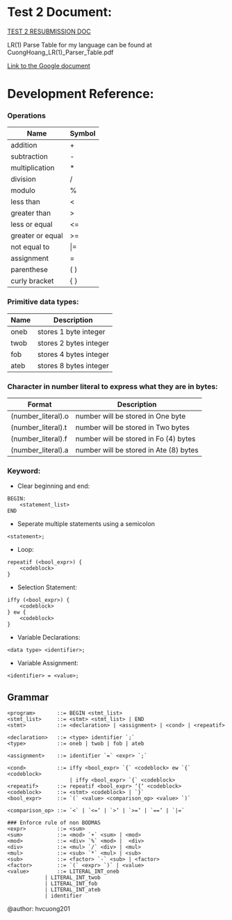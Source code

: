 # Test 2 Document:
[TEST 2 RESUBMISSION DOC](https://docs.google.com/document/d/1781U41ydMz_0HRzeQnuIUyZ-tOFjqX5Bccd6j6syKh4/edit?usp=sharing)

LR(1) Parse Table for my language can be found at CuongHoang_LR(1)_Parser_Table.pdf

[Link to the Google document](https://docs.google.com/document/d/1s6JLctfnJl_DpSqcduSnPm9vLjd5eSziy10ILEjnQ80/edit?usp=sharing)

# Development Reference:
### Operations
| Name| Symbol |
|--|--|
| addition | + |
| subtraction | - |
| multiplication| * |
| division| / |
| modulo| % |
| less than | < |
| greater than | > |
| less or equal | <= |
| greater or equal | >= |
| not equal to | \|= |
| assignment | = |
| parenthese | ( ) |
| curly bracket | { } |

### Primitive data types: 
| Name | Description |
|--|--|
| oneb | stores 1 byte integer |
| twob | stores 2 bytes integer |
| fob | stores 4 bytes integer |
| ateb | stores 8 bytes integer |

### Character in number literal to express what they are in bytes:

| Format | Description |
|--|--|
|(number_literal).o | number will be stored in One byte |
|(number_literal).t | number will be stored in Two bytes |
|(number_literal).f | number will be stored in Fo (4) bytes |
|(number_literal).a | number will be stored in Ate (8) bytes |

### Keyword:
- Clear beginning and end:
```
BEGIN:
	<statement_list>
END
```
- Seperate multiple statements using a semicolon 
```
<statement>;
```
- Loop:
```
repeatif (<bool_expr>) {
	<codeblock>
}
```
- Selection Statement:
```
iffy (<bool_expr>) {
	<codeblock>
} ew {
	<codeblock>
}
```
- Variable Declarations:
```
<data type> <identifier>;
```
- Variable Assignment:
```
<identifier> = <value>;
```
  
## Grammar

```
<program> 		::= BEGIN <stmt_list>
<stmt_list> 	::= <stmt> <stmt_list> | END
<stmt>  		::= <declaration> | <assignment> | <cond> | <repeatif>

<declaration>  	::= <type> identifier `;`
<type> 			::= oneb | twob | fob | ateb

<assignment> 	::= identifier `=` <expr> `;`

<cond> 			::= iffy <bool_expr> `{` <codeblock> ew `{` <codeblock>
                    | iffy <bool_expr> `{` <codeblock>
<repeatif> 		::= repeatif <bool_expr> ‘{‘ <codeblock>
<codeblock>  	::= <stmt> <codeblock> | `}`
<bool_expr>  	::= `(` <value> <comparison_op> <value> `)`

<comparison_op> ::= `<` | `<=’ | `>’ | `>=’ | `==’ | `|=`

### Enforce rule of non BODMAS
<expr>  		::= <sum>
<sum>  			::= <mod> `+` <sum> | <mod>
<mod>  			::= <div> `%` <mod> |  <div>
<div>  			::= <mul> `/` <div> | <mul>
<mul>  			::= <sub> `*` <mul> | <sub>
<sub>  			::= <factor> `-` <sub> | <factor>
<factor> 		::= `(` <expr> `)` | <value>
<value>  		::= LITERAL_INT_oneb
			| LITERAL_INT_twob
			| LITERAL_INT_fob
			| LITERAL_INT_ateb
			| identifier
```
@author: hvcuong201


